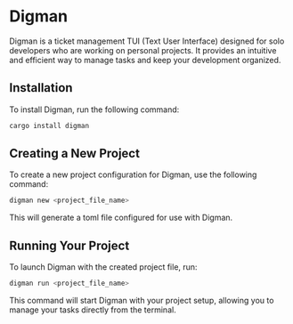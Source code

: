 # Digman
Digman is a ticket management TUI (Text User Interface) designed for solo developers who are working on personal projects.
It provides an intuitive and efficient way to manage tasks and keep your development organized.

## Installation
To install Digman, run the following command:

```sh
cargo install digman
```

## Creating a New Project

To create a new project configuration for Digman, use the following command:

```bash
digman new <project_file_name>
```
This will generate a toml file configured for use with Digman.

## Running Your Project
To launch Digman with the created project file, run:

```bash
digman run <project_file_name>
```
This command will start Digman with your project setup, allowing you to manage your tasks directly from the terminal.
